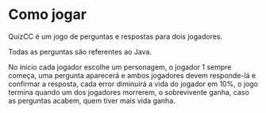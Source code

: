 # Como jogar

QuizCC é um jogo de perguntas e respostas para dois jogadores.

Todas as perguntas são referentes ao Java.

No início cada jogador escolhe um personagem, o jogador 1 sempre começa, uma
pergunta aparecerá e ambos jogadores devem responde-lá e confirmar a resposta,
cada error diminuirá a vida do jogador em 10%, o jogo termina quando um dos
jogadores morrerem, o sobrevivente ganha, caso as perguntas acabem, quem tiver
mais vida ganha.

